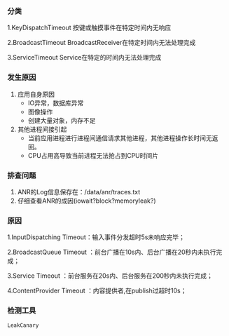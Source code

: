

### 分类

1.KeyDispatchTimeout 按键或触摸事件在特定时间内无响应

2.BroadcastTimeout BroadcastReceiver在特定时间内无法处理完成

3.ServiceTimeout Service在特定的时间内无法处理完成


### 发生原因

1. 应用自身原因
    * IO异常，数据库异常
    * 图像操作
    * 创建大量对象，内存不足
2. 其他进程间接引起
    * 当前应用进程进行进程间通信请求其他进程，其他进程操作长时间无返回。
    * CPU占用高导致当前进程无法抢占到CPU时间片


### 排查问题

1. ANR的Log信息保存在：/data/anr/traces.txt 
2. 仔细查看ANR的成因(iowait?block?memoryleak?)


### 原因

1.InputDispatching Timeout：输入事件分发超时5s未响应完毕；

2.BroadcastQueue Timeout ：前台广播在10s内、后台广播在20秒内未执行完成；

3.Service Timeout ：前台服务在20s内、后台服务在200秒内未执行完成；

4.ContentProvider Timeout ：内容提供者,在publish过超时10s；

### 检测工具

`LeakCanary`

